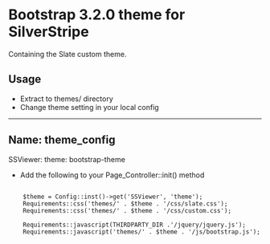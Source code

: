 # Bootstrap 3.2.0 theme for SilverStripe

Containing the Slate custom theme. 

## Usage

* Extract to themes/ directory
* Change theme setting in your local config

---
Name: theme_config
---
SSViewer:
  theme: bootstrap-theme


* Add the following to your Page_Controller::init() method

```

	$theme = Config::inst()->get('SSViewer', 'theme');
	Requirements::css('themes/' . $theme . '/css/slate.css');
	Requirements::css('themes/' . $theme . '/css/custom.css');
	
	Requirements::javascript(THIRDPARTY_DIR .'/jquery/jquery.js');
	Requirements::javascript('themes/' . $theme . '/js/bootstrap.js');

```